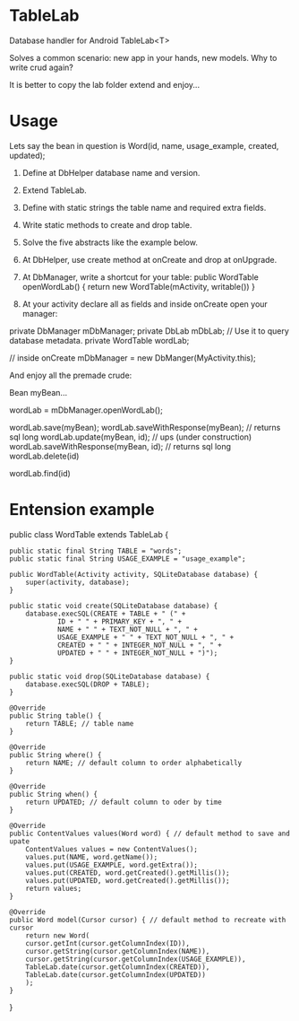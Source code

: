 # TableLab
Database handler for Android TableLab&lt;T>

Solves a common scenario: new app in your hands, new models. Why to write crud again? 

It is better to copy the lab folder extend and enjoy...

# Usage

Lets say the bean in question is Word(id, name, usage_example, created, updated);

1. Define at DbHelper database name and version.
2. Extend TableLab.
3. Define with static strings the table name and required extra fields.
4. Write static methods to create and drop table.
5. Solve the five abstracts like the example below.
6. At DbHelper, use create method at onCreate and drop at onUpgrade.
7. At DbManager, write a shortcut for your table:
     public WordTable openWordLab() {
          return new WordTable(mActivity, writable())
     }

8. At your activity declare all as fields and inside onCreate open your manager:

private DbManager mDbManager;
private DbLab mDbLab; // Use it to query database metadata.
private WordTable wordLab;

// inside onCreate
mDbManager = new DbManger(MyActivity.this);

And enjoy all the premade crude:

Bean myBean...

wordLab = mDbManager.openWordLab();

wordLab.save(myBean);
wordLab.saveWithResponse(myBean); // returns sql long
wordLab.update(myBean, id); // ups (under construction)
wordLab.saveWithResponse(myBean, id); // returns sql long
wordLab.delete(id)

wordLab.find(id)



# Entension example

public class WordTable extends TableLab<Word> {

    public static final String TABLE = "words";
    public static final String USAGE_EXAMPLE = "usage_example";

    public WordTable(Activity activity, SQLiteDatabase database) {
        super(activity, database);
    }

    public static void create(SQLiteDatabase database) {
        database.execSQL(CREATE + TABLE + " (" +
                ID + " " + PRIMARY_KEY + ", " +
                NAME + " " + TEXT_NOT_NULL + ", " +
                USAGE_EXAMPLE + " " + TEXT_NOT_NULL + ", " +
                CREATED + " " + INTEGER_NOT_NULL + ", " +
                UPDATED + " " + INTEGER_NOT_NULL + ")");
    }

    public static void drop(SQLiteDatabase database) {
        database.execSQL(DROP + TABLE);
    }

    @Override
    public String table() {
        return TABLE; // table name
    }

    @Override
    public String where() {
        return NAME; // default column to order alphabetically
    }
    
    @Override
    public String when() {
        return UPDATED; // default column to oder by time
    }

    @Override
    public ContentValues values(Word word) { // default method to save and upate
        ContentValues values = new ContentValues();
        values.put(NAME, word.getName());
        values.put(USAGE_EXAMPLE, word.getExtra());
        values.put(CREATED, word.getCreated().getMillis());
        values.put(UPDATED, word.getCreated().getMillis());
        return values;
    }

    @Override
    public Word model(Cursor cursor) { // default method to recreate with cursor
        return new Word(
        cursor.getInt(cursor.getColumnIndex(ID)),
        cursor.getString(cursor.getColumnIndex(NAME)),
        cursor.getString(cursor.getColumnIndex(USAGE_EXAMPLE)),
        TableLab.date(cursor.getColumnIndex(CREATED)),
        TableLab.date(cursor.getColumnIndex(UPDATED))
        );
    }
}



